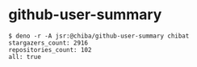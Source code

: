 # github-user-summary

```
$ deno -r -A jsr:@chiba/github-user-summary chibat
stargazers_count: 2916
repositories_count: 102
all: true
```
